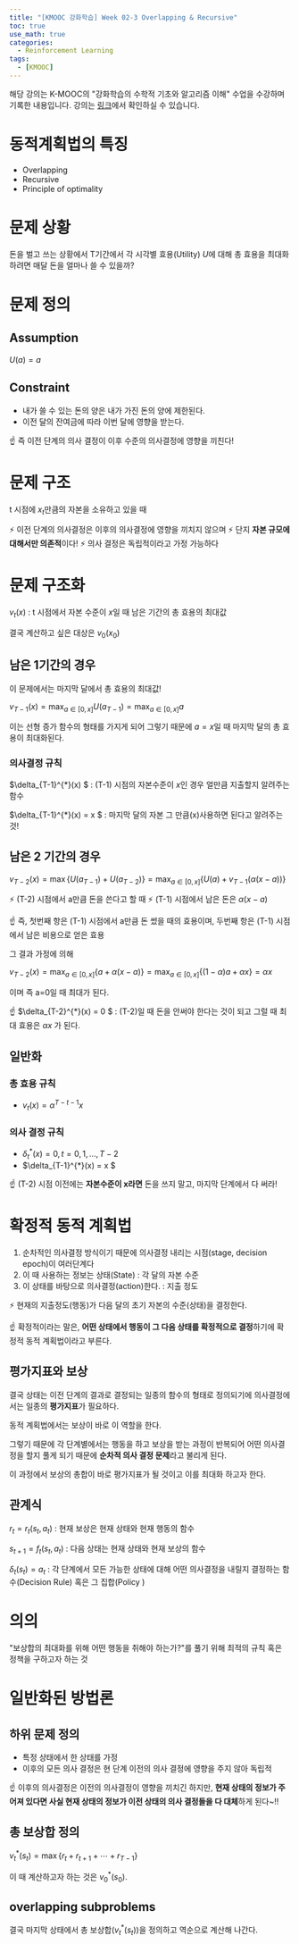 ```yaml
---
title: "[KMOOC 강화학습] Week 02-3 Overlapping & Recursive"
toc: true
use_math: true
categories:
  - Reinforcement Learning
tags:
  - [KMOOC]
---
```


해당 강의는 K-MOOC의 "강화학습의 수학적 기초와 알고리즘 이해" 수업을 수강하며 기록한 내용입니다. 강의는 [링크](http://www.kmooc.kr/courses/course-v1:KoreaUnivK+ku_ai_002+2020_A44/course/)에서 확인하실 수 있습니다.


# 동적계획법의 특징

- Overlapping
- Recursive
- Principle of optimality

# 문제 상황

돈을 벌고 쓰는 상황에서 T기간에서 각 시각별 효용(Utility) $U$에 대해 총 효용을 최대화하려면 매달 돈을 얼마나 쓸 수 있을까?

# 문제 정의

## Assumption

$U(a) = a$

## Constraint

- 내가 쓸 수 있는 돈의 양은 내가 가진 돈의 양에 제한된다.
- 이전 달의 잔여금에 따라 이번 달에 영향을 받는다.

☝ 즉 이전 단계의 의사 결정이 이후 수준의 의사결정에 영향을 끼친다!


# 문제 구조

t 시점에 $x_{t}$만큼의 자본을 소유하고 있을 때

⚡ 이전 단계의 의사결정은 이후의 의사결정에 영향을 끼치지 않으며
⚡ 단지 **자본 규모에 대해서만 의존적**이다!
⚡ 의사 결정은 독립적이라고 가정 가능하다

# 문제 구조화

$v_{t} (x)$ : t 시점에서 자본 수준이 $x$일 때 남은 기간의 총 효용의 최대값

결국 계산하고 싶은 대상은 $v_{0}(x_{0})$


## 남은 1기간의 경우

이 문제에서는 마지막 달에서 총 효용의 최대값!

$v_{T-1}(x) = \max_{a\in [0, x]} U(a_{T-1}) = \max_{a\in [0, x]} a$

이는 선형 증가 함수의 형태를 가지게 되어 그렇기 때문에 $a=x$일 때 마지막 달의 총 효용이 최대화된다.

### 의사결정 규칙

$\delta_{T-1}^{*}(x) $ : (T-1) 시점의 자본수준이 $x$인 경우 얼만큼 지출할지 알려주는 함수

$\delta_{T-1}^{*}(x) = x $ : 마지막 달의 자본 그 만큼(x)사용하면 된다고 알려주는 것!

## 남은 2 기간의 경우

$v_{T-2}(x) = \max \{ U(a_{T-1}) + U(a_{T-2})\} = \max_{a\in [0, x]} \{ U(a)+ v_{T-1}(\alpha (x-a)) \}$

⚡ (T-2) 시점에서 a만큼 돈을 쓴다고 할 때 
⚡ (T-1) 시점에서 남은 돈은 $\alpha (x-a)$

☝ 즉, 첫번째 항은 (T-1) 시점에서 a만큼 돈 썼을 때의 효용이며, 두번째 항은 (T-1) 시점에서 남은 비용으로 얻은 효용

그 결과 가정에 의해

$v_{T-2}(x) = \max_{a\in [0, x]} \{ a + \alpha(x-a) \} = \max_{a\in [0, x]} \{(1-\alpha) a + \alpha x \} = \alpha x$

이며 즉 a=0일 때 최대가 된다.

☝ $\delta_{T-2}^{*}(x) = 0 $ : (T-2)일 때 돈을 안써야 한다는 것이 되고 그럴 때 최대 효용은 $\alpha x$ 가 된다.

## 일반화

### 총 효용 규칙

- $v_{t}(x)=\alpha^{T-t-1}x$

### 의사 결정 규칙 

- $\delta_{t}^{*}(x) = 0 , t=0,1,...,T-2$ 
- $\delta_{T-1}^{*}(x) = x $

☝ (T-2) 시점 이전에는 **자본수준이 x라면** 돈을 쓰지 말고, 마지막 단계에서 다 써라!


# 확정적 동적 계획법

1. 순차적인 의사결정 방식이기 때문에 의사결정 내리는 시점(stage, decision epoch)이 여러단계다
2. 이 때 사용하는 정보는 상태(State) : 각 달의 자본 수준
3. 이 상태를 바탕으로 의사결정(action)한다. : 지출 정도

⚡ 현재의 지출정도(행동)가 다음 달의 초기 자본의 수준(상태)을 결정한다.

☝ 확정적이라는 말은, **어떤 상태에서 행동이 그 다음 상태를 확정적으로 결정**하기에 확정적 동적 계획법이라고 부른다.

## 평가지표와 보상

결국 상태는 이전 단계의 결과로 결정되는 일종의 함수의 형태로 정의되기에 의사결정에서는 일종의 **평가지표**가 필요하다.

동적 계획법에서는 보상이 바로 이 역할을 한다.

그렇기 때문에 각 단계별에서는 행동을 하고 보상을 받는 과정이 반복되어 어떤 의사결정을 할지 풀게 되기 때문에 **순차적 의사 결정 문제**라고 불리게 된다.

이 과정에서 보상의 총합이 바로 평가지표가 될 것이고 이를 최대화 하고자 한다.

## 관계식

$r_{t} = r_{t}(s_{t},a_{t})$ : 현재 보상은 현재 상태와 현재 행동의 함수

$s_{t+1} = f_{t}(s_{t},a_{t})$ : 다음 상태는 현재 상태와 현재 보상의 함수

$\delta_{t}(s_{t}) = a_{t}$ : 각 단계에서 모든 가능한 상태에 대해 어떤 의사결정을 내릴지 결정하는 함수(Decision Rule) 혹은 그 집합(Policy )


# 의의

"보상합의 최대화를 위해 어떤 행동을 취해야 하는가?"를 풀기 위해 최적의 규칙 혹은 정책을 구하고자 하는 것

# 일반화된 방법론

## 하위 문제 정의

- 특정 상태에서 한 상태를 가정
- 이후의 모든 의사 결정은 현 단계 이전의 의사 결정에 영향을 주지 않아 독립적

☝ 이후의 의사결정은 이전의 의사결정이 영향을 끼치긴 하지만, **현재 상태의 정보가 주어져 있다면 사실 현재 상태의 정보가 이전 상태의 의사 결정들을 다 대체**하게 된다~!!

## 총 보상합 정의

$v_{t}^{*} (s_{t}) =\max \{ r_{t} + r_{t+1} + \cdots + r_{T-1} \}$

이 때 계산하고자 하는 것은  $v_{0}^{*} (s_{0})$.

## overlapping subproblems

결국 마지막 상태에서 총 보상합($v_{t}^{*} (s_{t})$)을 정의하고 역순으로 계산해 나간다.